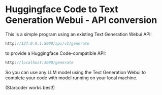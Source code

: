 # Huggingface Code to Text Generation Webui - API conversion  

This is a simple program using an existing Text Generation Webui API:

```js
http://127.0.0.1:5000/api/v1/generate
```

to provide a Huggingface Code-compatible API:

```js
http://localhost:3000/generate
```

So you can use any LLM model using the Text Generation Webui to complete your code with model running on your local machine.  

(Starcoder works best!)  
